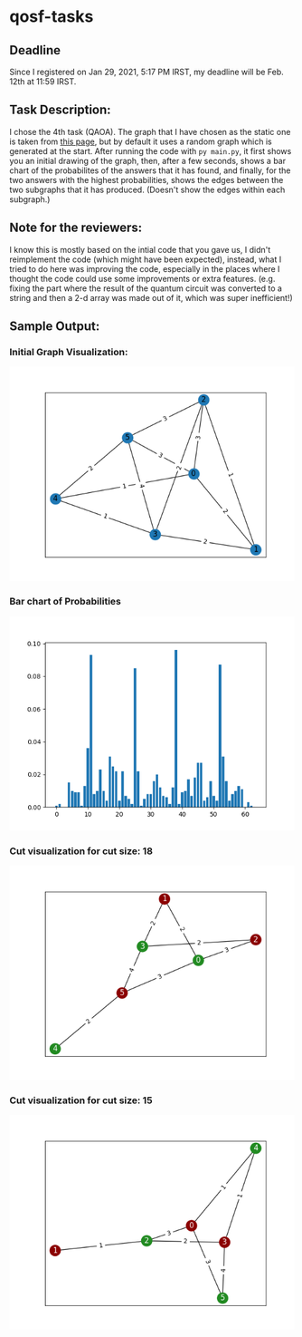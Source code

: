# qosf-tasks

## Deadline
Since I registered on Jan 29, 2021, 5:17 PM IRST, my deadline will be Feb. 12th at 11:59 IRST.

## Task Description:
I chose the 4th task (QAOA). The graph that I have chosen as the static one is taken from [this page](https://tc3-japan.github.io/DA_tutorial/tutorial-3-max-cut.html), but by default it uses a random graph which is generated at the start.
After running the code with `py main.py`, it first shows you an initial drawing of the graph, then, after a few seconds, shows a bar chart of the probabilites of the answers that it has found, and finally, for the two answers with the highest probabilities, shows the edges between the two subgraphs that it has produced. (Doesn't show the edges within each subgraph.)

## Note for the reviewers:
I know this is mostly based on the intial code that you gave us, I didn't reimplement the code (which might have been expected), instead, what I tried to do here was improving the code, especially in the places where I thought the code could use some improvements or extra features. (e.g. fixing the part where the result of the quantum circuit was converted to a string and then a 2-d array was made out of it, which was super inefficient!)

## Sample Output:

### Initial Graph Visualization:
![Initial Graph](task4/Result-Samples/Initial_Graph.png)

### Bar chart of Probabilities
![Bar chart](task4/Result-Samples/Bar_chart_of_probabilities_of_answers.png)

### Cut visualization for cut size: 18
![Cut: 18](task4/Result-Samples/Cut_edges_for_cut_size_18.png)

### Cut visualization for cut size: 15
![Cut: 15](task4/Result-Samples/Cut_edges_for_cut_size_15.png)
